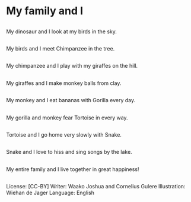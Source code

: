 # My family and I

##
My dinosaur and I look at my birds in the sky.

##
My birds and I meet Chimpanzee in the tree.

##
My chimpanzee and I play with my giraffes on the hill.

##
My giraffes and I make monkey balls from clay.

##
My monkey and I eat bananas with Gorilla every day.

##
My gorilla and monkey fear Tortoise in every way.

##
Tortoise and I go home very slowly with Snake.

##
Snake and I love to hiss and sing songs by the lake.

##
My entire family and I live together in great happiness!

##
License: [CC-BY]
Writer: Waako Joshua and Cornelius Gulere
Illustration: Wiehan de Jager
Language: English
